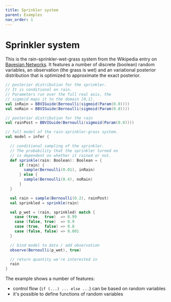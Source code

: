 ```yaml
---
title: Sprinkler system
parent: Examples
nav_order: 1
---
```

# Sprinkler system
This is the rain-sprinkler-wet-grass system from the Wikipedia entry on [Bayesian
Networks](https://en.wikipedia.org/wiki/Bayesian_network).  It features a number of discrete
(boolean) random variables, an observation (the grass is wet) and an variational posterior
distribution that is optimized to approximate the exact posterior.

```scala
// posterior distribution for the sprinkler.
// It is conditional on rain.
// Parameters run over the full real axis, the
// sigmoid maps it to the domain [0,1].
val inRain = BBVIGuide(Bernoulli(sigmoid(Param(0.0))))
val noRain = BBVIGuide(Bernoulli(sigmoid(Param(0.0))))

// posterior distribution for the rain
val rainPost = BBVIGuide(Bernoulli(sigmoid(Param(0.0))))

// full model of the rain-sprinkler-grass system.  
val model = infer {

  // conditional sampling of the sprinkler.
  // The probability that the sprinkler turned on
  // is dependent on whether it rained or not.
  def sprinkle(rain: Boolean): Boolean = {
      if (rain) {
        sample(Bernoulli(0.01), inRain)
      } else {
        sample(Bernoulli(0.4), noRain)
      }
  }

  val rain = sample(Bernoulli(0.2), rainPost)
  val sprinkled = sprinkle(rain)

  val p_wet = (rain, sprinkled) match {
    case (true,  true)  => 0.99
    case (false, true)  => 0.9
    case (true,  false) => 0.8
    case (false, false) => 0.001
  }

  // bind model to data / add observation
  observe(Bernoulli(p_wet), true)

  // return quantity we're interested in
  rain
}
```
The example shows a number of features:
* control flow (`if (...) ... else ...`) can be based on random variables
* it's possible to define functions of random variables
